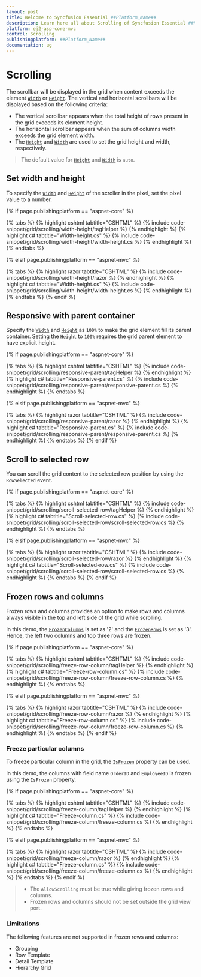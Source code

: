 ```yaml
---
layout: post
title: Welcome to Syncfusion Essential ##Platform_Name##
description: Learn here all about Scrolling of Syncfusion Essential ##Platform_Name## widgets based on HTML5 and jQuery.
platform: ej2-asp-core-mvc
control: Scrolling
publishingplatform: ##Platform_Name##
documentation: ug
---
```



# Scrolling

 The scrollbar will be displayed in the grid when content exceeds the element [`Width`](https://help.syncfusion.com/cr/aspnetcore-js2/Syncfusion.EJ2.Grids.GridBuilder-1.html#Syncfusion_EJ2_Grids_GridBuilder_1_Width_System_Double_) or [`Height`](https://help.syncfusion.com/cr/aspnetcore-js2/Syncfusion.EJ2.Grids.GridBuilder-1.html#Syncfusion_EJ2_Grids_GridBuilder_1_Height_System_Double_). The vertical and horizontal scrollbars will be displayed based on the following criteria:

* The vertical scrollbar appears when the total height of rows present in the grid exceeds its element height.
* The horizontal scrollbar appears when the sum of columns width exceeds the grid element width.
* The [`Height`](https://help.syncfusion.com/cr/aspnetcore-js2/Syncfusion.EJ2.Grids.GridBuilder-1.html#Syncfusion_EJ2_Grids_GridBuilder_1_Height_System_Double_) and [`Width`](https://help.syncfusion.com/cr/aspnetcore-js2/Syncfusion.EJ2.Grids.GridBuilder-1.html#Syncfusion_EJ2_Grids_GridBuilder_1_Width_System_Double_) are used to set the grid height and width, respectively.

> The default value for [`Height`](https://help.syncfusion.com/cr/aspnetcore-js2/Syncfusion.EJ2.Grids.GridBuilder-1.html#Syncfusion_EJ2_Grids_GridBuilder_1_Height_System_Double_) and [`Width`](https://help.syncfusion.com/cr/aspnetcore-js2/Syncfusion.EJ2.Grids.GridBuilder-1.html#Syncfusion_EJ2_Grids_GridBuilder_1_Width_System_Double_) is `auto`.

## Set width and height

To specify the [`Width`](https://help.syncfusion.com/cr/aspnetcore-js2/Syncfusion.EJ2.Grids.GridBuilder-1.html#Syncfusion_EJ2_Grids_GridBuilder_1_Width_System_Double_) and [`Height`](https://help.syncfusion.com/cr/aspnetcore-js2/Syncfusion.EJ2.Grids.GridBuilder-1.html#Syncfusion_EJ2_Grids_GridBuilder_1_Height_System_Double_) of the scroller in the pixel, set the pixel value to a number.

{% if page.publishingplatform == "aspnet-core" %}

{% tabs %}
{% highlight cshtml tabtitle="CSHTML" %}
{% include code-snippet/grid/scrolling/width-height/tagHelper %}
{% endhighlight %}
{% highlight c# tabtitle="Width-height.cs" %}
{% include code-snippet/grid/scrolling/width-height/width-height.cs %}
{% endhighlight %}
{% endtabs %}

{% elsif page.publishingplatform == "aspnet-mvc" %}

{% tabs %}
{% highlight razor tabtitle="CSHTML" %}
{% include code-snippet/grid/scrolling/width-height/razor %}
{% endhighlight %}
{% highlight c# tabtitle="Width-height.cs" %}
{% include code-snippet/grid/scrolling/width-height/width-height.cs %}
{% endhighlight %}
{% endtabs %}
{% endif %}



## Responsive with parent container

Specify the [`Width`](https://help.syncfusion.com/cr/aspnetcore-js2/Syncfusion.EJ2.Grids.GridBuilder-1.html#Syncfusion_EJ2_Grids_GridBuilder_1_Width_System_Double_) and [`Height`](https://help.syncfusion.com/cr/aspnetcore-js2/Syncfusion.EJ2.Grids.GridBuilder-1.html#Syncfusion_EJ2_Grids_GridBuilder_1_Height_System_Double_) as `100%` to make the grid element fill its parent container.
Setting the [`Height`](https://help.syncfusion.com/cr/aspnetcore-js2/Syncfusion.EJ2.Grids.GridBuilder-1.html#Syncfusion_EJ2_Grids_GridBuilder_1_Height_System_Double_) to `100%` requires the grid parent element to have explicit height.

{% if page.publishingplatform == "aspnet-core" %}

{% tabs %}
{% highlight cshtml tabtitle="CSHTML" %}
{% include code-snippet/grid/scrolling/responsive-parent/tagHelper %}
{% endhighlight %}
{% highlight c# tabtitle="Responsive-parent.cs" %}
{% include code-snippet/grid/scrolling/responsive-parent/responsive-parent.cs %}
{% endhighlight %}
{% endtabs %}

{% elsif page.publishingplatform == "aspnet-mvc" %}

{% tabs %}
{% highlight razor tabtitle="CSHTML" %}
{% include code-snippet/grid/scrolling/responsive-parent/razor %}
{% endhighlight %}
{% highlight c# tabtitle="Responsive-parent.cs" %}
{% include code-snippet/grid/scrolling/responsive-parent/responsive-parent.cs %}
{% endhighlight %}
{% endtabs %}
{% endif %}



## Scroll to selected row

You can scroll the grid content to the selected row position by using the `RowSelected` event.

{% if page.publishingplatform == "aspnet-core" %}

{% tabs %}
{% highlight cshtml tabtitle="CSHTML" %}
{% include code-snippet/grid/scrolling/scroll-selected-row/tagHelper %}
{% endhighlight %}
{% highlight c# tabtitle="Scroll-selected-row.cs" %}
{% include code-snippet/grid/scrolling/scroll-selected-row/scroll-selected-row.cs %}
{% endhighlight %}
{% endtabs %}

{% elsif page.publishingplatform == "aspnet-mvc" %}

{% tabs %}
{% highlight razor tabtitle="CSHTML" %}
{% include code-snippet/grid/scrolling/scroll-selected-row/razor %}
{% endhighlight %}
{% highlight c# tabtitle="Scroll-selected-row.cs" %}
{% include code-snippet/grid/scrolling/scroll-selected-row/scroll-selected-row.cs %}
{% endhighlight %}
{% endtabs %}
{% endif %}



## Frozen rows and columns

Frozen rows and columns provides an option to make rows and columns always visible in the top and left side of the grid while scrolling.

In this demo, the [`FrozenColumns`](https://help.syncfusion.com/cr/aspnetcore-js2/Syncfusion.EJ2.Grids.GridBuilder-1.html#Syncfusion_EJ2_Grids_GridBuilder_1_FrozenColumns_System_Double_) is set as '2' and the [`FrozenRows`](https://help.syncfusion.com/cr/aspnetcore-js2/Syncfusion.EJ2.Grids.GridBuilder-1.html#Syncfusion_EJ2_Grids_GridBuilder_1_FrozenRows_System_Double_)
is set as '3'. Hence, the left two columns and top three rows are frozen.

{% if page.publishingplatform == "aspnet-core" %}

{% tabs %}
{% highlight cshtml tabtitle="CSHTML" %}
{% include code-snippet/grid/scrolling/freeze-row-column/tagHelper %}
{% endhighlight %}
{% highlight c# tabtitle="Freeze-row-column.cs" %}
{% include code-snippet/grid/scrolling/freeze-row-column/freeze-row-column.cs %}
{% endhighlight %}
{% endtabs %}

{% elsif page.publishingplatform == "aspnet-mvc" %}

{% tabs %}
{% highlight razor tabtitle="CSHTML" %}
{% include code-snippet/grid/scrolling/freeze-row-column/razor %}
{% endhighlight %}
{% highlight c# tabtitle="Freeze-row-column.cs" %}
{% include code-snippet/grid/scrolling/freeze-row-column/freeze-row-column.cs %}
{% endhighlight %}
{% endtabs %}
{% endif %}



### Freeze particular columns

To freeze particular column in the grid, the [`IsFrozen`](https://help.syncfusion.com/cr/aspnetcore-js2/Syncfusion.EJ2.Grids.GridColumn.html#Syncfusion_EJ2_Grids_GridColumn_IsFrozen) property can be used.

In this demo, the columns with field name `OrderID` and `EmployeeID` is frozen using
the `IsFrozen` property.

{% if page.publishingplatform == "aspnet-core" %}

{% tabs %}
{% highlight cshtml tabtitle="CSHTML" %}
{% include code-snippet/grid/scrolling/freeze-column/tagHelper %}
{% endhighlight %}
{% highlight c# tabtitle="Freeze-column.cs" %}
{% include code-snippet/grid/scrolling/freeze-column/freeze-column.cs %}
{% endhighlight %}
{% endtabs %}

{% elsif page.publishingplatform == "aspnet-mvc" %}

{% tabs %}
{% highlight razor tabtitle="CSHTML" %}
{% include code-snippet/grid/scrolling/freeze-column/razor %}
{% endhighlight %}
{% highlight c# tabtitle="Freeze-column.cs" %}
{% include code-snippet/grid/scrolling/freeze-column/freeze-column.cs %}
{% endhighlight %}
{% endtabs %}
{% endif %}



> * The `AllowScrolling` must be true while giving frozen rows and columns.
> * Frozen rows and columns should not be set outside the grid view port.

### Limitations

The following features are not supported in frozen rows and columns:

* Grouping
* Row Template
* Detail Template
* Hierarchy Grid